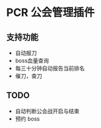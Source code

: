 # PCR 公会管理插件
## 支持功能
 - 自动报刀
 - boss血量查询
 - 每三十分钟自动报告当前排名
 - 催刀，查刀
## TODO
 - 自动判断公会战开启与结束
 - 预约 boss